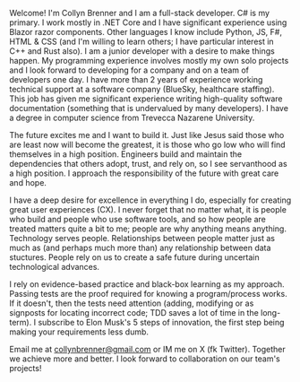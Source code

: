 Welcome! I'm Collyn Brenner and I am a full-stack developer. C# is my primary. I work mostly in .NET Core and I have significant experience using Blazor razor components. Other languages I know include Python, JS, F#, HTML & CSS (and I'm willing to learn others; I have particular interest in C++ and Rust also). I am a junior developer with a desire to make things happen. My programming experience involves mostly my own solo projects and I look forward to developing for a company and on a team of developers one day. I have more than 2 years of experience working technical support at a software company (BlueSky, healthcare staffing). This job has given me significant experience writing high-quality software documentation (something that is undervalued by many developers). I have a degree in computer science from Trevecca Nazarene University.

The future excites me and I want to build it. Just like Jesus said those who are least now will become the greatest, it is those who go low who will find themselves in a high position. Engineers build and maintain the dependencies that others adopt, trust, and rely on, so I see servanthood as a high position. I approach the responsibility of the future with great care and hope.

I have a deep desire for excellence in everything I do, especially for creating great user experiences (CX). I never forget that no matter what, it is people who build and people who use software tools, and so how people are treated matters quite a bit to me; people are why anything means anything. Technology serves people. Relationships between people matter just as much as (and perhaps much more than) any relationship between data stuctures. People rely on us to create a safe future during uncertain technological advances.

I rely on evidence-based practice and black-box learning as my approach. Passing tests are the proof required for knowing a program/process works. If it doesn't, then the tests need attention (adding, modifying or as signposts for locating incorrect code; TDD saves a lot of time in the long-term). I subscribe to Elon Musk's 5 steps of innovation, the first step being making your requirements less dumb.

Email me at collynbrenner@gmail.com or IM me on X (fk Twitter). Together we achieve more and better. I look forward to collaboration on our team's projects!
